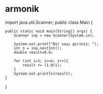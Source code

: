 # armonik

import java.util.Scanner;
public class Main {

    public static void main(String[] args) {
        Scanner inp = new Scanner(System.in);
        
        System.out.print("Bir sayı giriniz: ");
        int n = inp.nextInt();
        double result=0.0;
        
        for (int i=1; i<=n; i++){
            result += (1.0/i);
        }
        System.out.println(result);
    }
}
